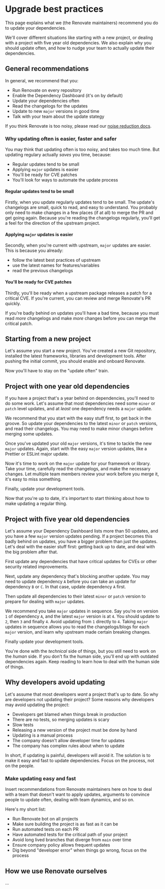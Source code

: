 # Upgrade best practices

This page explains what we (the Renovate maintainers) recommend you do to update your dependencies.

We'll cover different situations like starting with a new project, or dealing with a project with five year old dependencies.
We also explain why you should update often, and how to nudge your team to actually update their dependencies.

## General recommendations

In general, we recommend that you:

- Run Renovate on every repository
- Enable the Dependency Dashboard (it's on by default)
- Update your dependencies often
- Read the changelogs for the updates
- Update to new `major` versions in good time
- Talk with your team about the update stategy

If you think Renovate is too noisy, please read our [noise reduction docs](./noise-reduction.md).

### Why updating often is easier, faster and safer

You may think that updating often is too noisy, and takes too much time.
But updating regulary actually _saves_ you time, because:

- Regular updates tend to be small
- Applying `major` updates is easier
- You'll be ready for CVE patches
- You'll look for ways to automate the update process

#### Regular updates tend to be small

Firstly, when you update regularly updates tend to be small.
The update's changelogs are small, quick to read, and easy to understand.
You probably only need to make changes in a few places (if at all) to merge the PR and get going again.
Because you're reading the changelogs regularly, you'll get a feel for the direction of the upstream project.

#### Applying `major` updates is easier

Secondly, when you're current with upstream, `major` updates are easier.
This is because you already:

- follow the latest best practices of upstream
- use the latest names for features/variables
- read the previous changelogs

#### You'll be ready for CVE patches

Thirdly, you'll be ready when a upstream package releases a patch for a critical CVE.
If you're current, you can review and merge Renovate's PR quickly.

If you're badly behind on updates you'll have a bad time, because you must read _more_ changelogs and make _more_ changes before you can merge the critical patch.

## Starting from a new project

Let's assume you start a new project.
You've created a new Git repository, installed the latest frameworks, libraries and development tools.
After pushing the initial commit, you should enable and onboard Renovate.

Now you'll have to stay on the "update often" train.

## Project with one year old dependencies

If you have a project that's a year behind on dependencies, you'll need to do some work.
Let's assume that most dependencies need some `minor` or `patch` level updates, and at _least_ one dependency needs a `major` update.

We recommend that you start with the easy stuff first, to get back in the groove.
So update your dependencies to the latest `minor` or `patch` versions, and read their changelogs.
You may need to make minor changes before merging some updates.

Once you've updated your old `major` versions, it's time to tackle the new `major` updates.
Again, start with the easy `major` version updates, like a Prettier or ESLint major update.

Now it's time to work on the `major` update for your framework or library.
Take your time, carefully read the changelogs, and make the necessary changes.
Let multiple team members review your work before you merge it, it's easy to miss something.

Finally, update your development tools.

Now that you're up to date, it's important to start thinking about how to make updating a regular thing.

## Project with five year old dependencies

Let's assume your Dependency Dashboard lists more than 50 updates, and you have a few `major` version updates pending.
If a project becomes this badly behind on updates, you have a bigger problem than just the updates.
Let's deal with the easier stuff first: getting back up to date, and deal with the big problem after that.

First update any dependencies that have critical updates for CVEs or other security related improvements.

Next, update any dependency that's blocking another update.
You may need to update dependency `A` before you can take an update for dependency `B` or `C`.
In that case, update dependency `A` first.

Then update all dependencies to their latest `minor` or `patch` version to prepare for dealing with `major` updates.

We recommend you take `major` updates in sequence.
Say you're on version `1` of dependency `A`, and the latest `major` version is at `4`.
You should update to `2`, then `3` and finally `4`.
Avoid updating from `1` directly to `4`.
Taking `major` updates in sequence allows you to read the changelogs/blogs for each `major` version, and learn why upstream made certain breaking changes.

Finally update your development tools.

You're done with the _technical_ side of things, but you still need to work on the _human_ side.
If you don't fix the human side, you'll end up with outdated dependencies again.
Keep reading to learn how to deal with the human side of things.

## Why developers avoid updating

Let's assume that most developers _want_ a project that's up to date.
So why are developers not updating their project?
Some reasons why developers may avoid updating the project:

- Developers get blamed when things break in production
- There are no tests, so merging updates is scary
- Slow tests
- Releasing a new version of the project must be done by hand
- Updating is a manual process
- The company doesn't allow developer time for updates
- The company has complex rules about when to update

In short, if updating is painful, developers will avoid it.
The solution is to make it easy and fast to update dependencies.
Focus on the process, not on the people.

### Make updating easy and fast

Insert recommendations from Renovate maintainers here on how to deal with a team that doesn't want to apply updates, arguments to convince people to update often, dealing with team dynamics, and so on.

Here's my short list:

- Run Renovate bot on all projects
- Make sure building the project is as fast as it can be
- Run automated tests on each PR
- Have automated tests for the critical path of your project
- Avoid long lived branches that diverge from `main` over time
- Ensure company policy allows frequent updates
- Dig beyond "developer error" when things go wrong, focus on the process

## How we use Renovate ourselves

...
